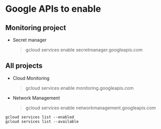 # Google APIs to enable

## Monitoring project

- Secret manager
  >gcloud services enable secretmanager.googleapis.com

## All projects

- Cloud Monitoring
  >gcloud services enable monitoring.googleapis.com
- Network Management
  >gcloud services enable networkmanagement.googleapis.com

```shell
gcloud services list --enabled
gcloud services list --available
```
